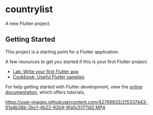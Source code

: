 # countrylist

A new Flutter project.

## Getting Started

This project is a starting point for a Flutter application.

A few resources to get you started if this is your first Flutter project:

- [Lab: Write your first Flutter app](https://docs.flutter.dev/get-started/codelab)
- [Cookbook: Useful Flutter samples](https://docs.flutter.dev/cookbook)

For help getting started with Flutter development, view the
[online documentation](https://docs.flutter.dev/), which offers tutorials,






https://user-images.githubusercontent.com/42769833/215337443-61a4b38b-2bc1-4b22-92b9-9fa5c51711d2.MP4

